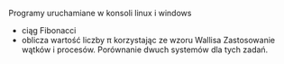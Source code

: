 Programy uruchamiane w konsoli linux i windows
- ciąg Fibonacci
- oblicza wartość liczby π korzystając ze wzoru Wallisa
Zastosowanie wątków i procesów.
Porównanie dwuch systemów dla tych zadań.
